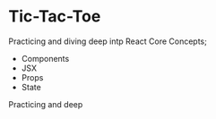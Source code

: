 # Tic-Tac-Toe

Practicing and diving deep intp React Core Concepts; 
- Components
- JSX
- Props
- State

Practicing and deep



